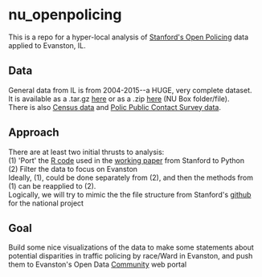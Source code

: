 # nu_openpolicing <br>
This is a repo for a hyper-local analysis of [Stanford's Open Policing](https://openpolicing.stanford.edu/) data applied to Evanston, IL.
## Data <br>
General data from IL is from 2004-2015--a HUGE, very complete dataset. <br>
It is available as a .tar.gz [here](https://stacks.stanford.edu/file/druid:py883nd2578/IL-clean.csv.gz) or as a .zip [here](https://northwestern.box.com/s/ea7puk3405w32f9h4rvaswl48qx4ktrf) (NU Box folder/file). <br>
There is also [Census data](https://stacks.stanford.edu/file/druid:py883nd2578/census-clean.csv.gz) and [Polic Public Contact Survey data](https://stacks.stanford.edu/file/druid:py883nd2578/ppcs.tsv).
## Approach <br>
There are at least two initial thrusts to analysis: <br>
(1) 'Port' the [R code](https://github.com/5harad/openpolicing/blob/master/src/recreate_results_in_paper.R) used in the [working paper](https://northwestern.box.com/s/ea7puk3405w32f9h4rvaswl48qx4ktrf) from Stanford to Python <br>
(2) Filter the data to focus on Evanston <br>
Ideally, (1), could be done separately from (2), and then the methods from (1) can be reapplied to (2). <br>
Logically, we will try to mimic the the file structure from Stanford's [github](https://github.com/5harad/openpolicing) for the national project
## Goal <br>
Build some nice visualizations of the data to make some statements about potential disparities in traffic policing by race/Ward in Evanston, and push them to Evanston's Open Data [Community](https://cityofevanston.data.socrata.com/browse?provenance=community) web portal
